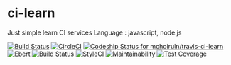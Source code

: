# ci-learn
Just simple learn CI services
Language : javascript, node.js

[![Build Status](https://travis-ci.org/mchoiruln/learn-ci.svg?branch=master)](https://travis-ci.org/mchoiruln/learn-ci)
[![CircleCI](https://circleci.com/gh/mchoiruln/travis-ci-learn.svg?style=svg)](https://circleci.com/gh/mchoiruln/travis-ci-learn)
[![Codeship Status for mchoiruln/travis-ci-learn](https://app.codeship.com/projects/6b60eb30-43d8-0136-3ede-62fd778c83b5/status?branch=master)](https://app.codeship.com/projects/291706)
[![Ebert](https://ebertapp.io/github/mchoiruln/learn-ci.svg)](https://ebertapp.io/github/mchoiruln/learn-ci)
[![Build Status](https://semaphoreci.com/api/v1/mchoiruln/learn-ci/branches/master/badge.svg)](https://semaphoreci.com/mchoiruln/learn-ci)
[![StyleCI](https://github.styleci.io/repos/134930518/shield?branch=master)](https://github.styleci.io/repos/134930518)
[![Maintainability](https://api.codeclimate.com/v1/badges/61ed959480721a5d4c29/maintainability)](https://codeclimate.com/github/mchoiruln/learn-ci/maintainability)
[![Test Coverage](https://api.codeclimate.com/v1/badges/61ed959480721a5d4c29/test_coverage)](https://codeclimate.com/github/mchoiruln/learn-ci/test_coverage)
